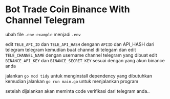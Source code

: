 # Bot Trade Coin Binance With Channel Telegram

ubah file `.env-example` menjadi `.env`

edit `TELE_API_ID` dan `TELE_API_HASH` dengann `APIID` dan API_HASH dari telegram telegram
kemudian buat channel di telegam dan edit `TELE_CHANNEL_NAME` dengan username channel telegram yang dibuat
edit `BINANCE_API_KEY` dan `BINANCE_SECRET_KEY` sesuai dengan yang akun binance anda

jalankan `go mod tidy` untuk menginstall dependency yang dibutuhkan
kemudian jalankan `go run main.go` untuk menjalankan program

setelah dijalankan akan meminta code verifikasi dari telegram anda..
